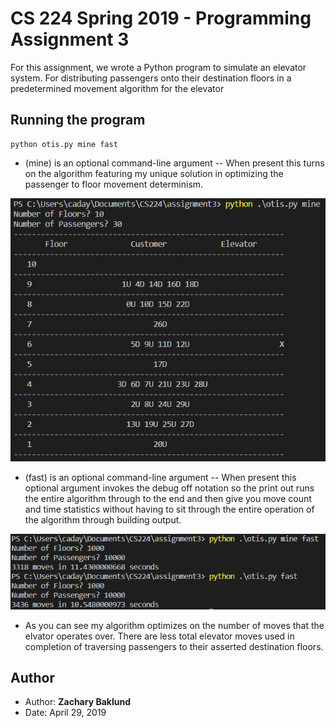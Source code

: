 # CS 224 Spring 2019 - Programming Assignment 3

For this assignment, we wrote a Python program to simulate an elevator system. For distributing passengers onto their destination floors in a predetermined movement algorithm for the elevator

## Running the program

```
python otis.py mine fast
```
* (mine) is an optional command-line argument -- When present this turns on the algorithm featuring my unique solution in optimizing the passenger to floor movement determinism.

![Elevator run with my algorithm](sample.png "Assign 3")

* (fast) is an optional command-line argument -- When present this optional argument invokes the debug off notation so the print out runs the entire algorithm through to the end and then give you move count and time statistics without having to sit through the entire operation of the algorithm through building output.

![Fast argument used](speed.png "Assign 3")

* As you can see my algorithm optimizes on the number of moves that the elvator operates over. There are less total elevator moves used in completion of traversing passengers to their asserted destination floors.

## Author

* Author: **Zachary Baklund**
* Date: April 29, 2019